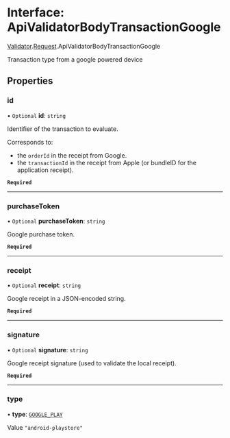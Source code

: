 # Interface: ApiValidatorBodyTransactionGoogle

[Validator](../modules/CdvPurchase.Validator.md).[Request](../modules/CdvPurchase.Validator.Request.md).ApiValidatorBodyTransactionGoogle

Transaction type from a google powered device

## Properties

### id

• `Optional` **id**: `string`

Identifier of the transaction to evaluate.

Corresponds to:
- the `orderId` in the receipt from Google.
- the `transactionId` in the receipt from Apple (or bundleID for the application receipt).

**`Required`**

___

### purchaseToken

• `Optional` **purchaseToken**: `string`

Google purchase token.

**`Required`**

___

### receipt

• `Optional` **receipt**: `string`

Google receipt in a JSON-encoded string.

**`Required`**

___

### signature

• `Optional` **signature**: `string`

Google receipt signature (used to validate the local receipt).

**`Required`**

___

### type

• **type**: [`GOOGLE_PLAY`](../enums/CdvPurchase.Platform.md#google_play)

Value `"android-playstore"`
